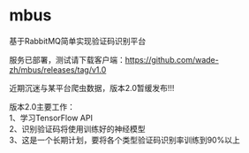 # mbus
基于RabbitMQ简单实现验证码识别平台

服务已部署，测试请下载客户端：https://github.com/wade-zh/mbus/releases/tag/v1.0



近期沉迷与某平台爬虫数据，版本2.0暂缓发布!!!

版本2.0主要工作：  
1、学习TensorFlow API  
2、识别验证码将使用训练好的神经模型  
3、这是一个长期计划，要将各个类型验证码识别率训练到90%以上